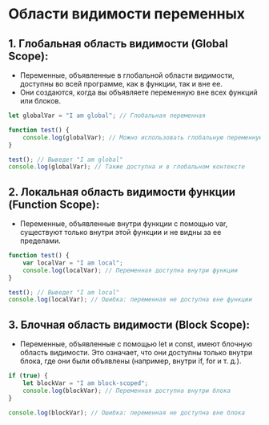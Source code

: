 # Области видимости переменных

## 1. Глобальная область видимости (Global Scope):
- Переменные, объявленные в глобальной области видимости, доступны во всей программе, как в функции, так и вне ее.
- Они создаются, когда вы объявляете переменную вне всех функций или блоков.
```js
let globalVar = "I am global"; // Глобальная переменная

function test() {
    console.log(globalVar); // Можно использовать глобальную переменную внутри функции
}

test(); // Выведет "I am global"
console.log(globalVar); // Также доступна и в глобальном контексте
```

## 2. Локальная область видимости функции (Function Scope):
- Переменные, объявленные внутри функции с помощью var, существуют только внутри этой функции и не видны за ее пределами.
```js
function test() {
    var localVar = "I am local";
    console.log(localVar); // Переменная доступна внутри функции
}

test(); // Выведет "I am local"
console.log(localVar); // Ошибка: переменная не доступна вне функции
```

## 3. Блочная область видимости (Block Scope):
- Переменные, объявленные с помощью let и const, имеют блочную область видимости. Это означает, что они доступны только внутри блока, где они были объявлены (например, внутри if, for и т. д.).
```js
if (true) {
    let blockVar = "I am block-scoped";
    console.log(blockVar); // Переменная доступна внутри блока
}

console.log(blockVar); // Ошибка: переменная не доступна вне блока
```
